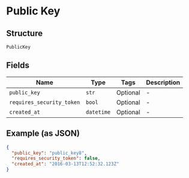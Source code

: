 
# Public Key

## Structure

`PublicKey`

## Fields

| Name | Type | Tags | Description |
|  --- | --- | --- | --- |
| `public_key` | `str` | Optional | - |
| `requires_security_token` | `bool` | Optional | - |
| `created_at` | `datetime` | Optional | - |

## Example (as JSON)

```json
{
  "public_key": "public_key8",
  "requires_security_token": false,
  "created_at": "2016-03-13T12:52:32.123Z"
}
```

